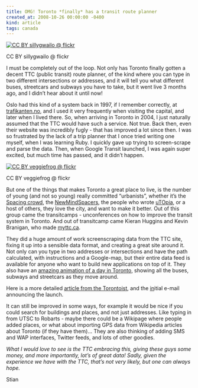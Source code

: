 ```yaml
---
title: OMG! Toronto *finally* has a transit route planner
created_at: 2008-10-26 00:00:00 -0400
kind: article
tags: canada
---
```


[![CC BY sillygwailo @
flickr](http://farm1.static.flickr.com/60/175569973_274ee8d493_m.jpg)](http://flickr.com/photos/sillygwailo/175569973/)

CC BY sillygwailo @ flickr

I must be completely out of the loop. Not only has Toronto finally
gotten a decent TTC (public transit) route planner, of the kind where
you can type in two different intersections or addresses, and it will
tell you what different buses, streetcars and subways you have to take,
but it went live 3 months ago, and I didn’t hear about it until now!

Oslo had this kind of a system back in 1997, if I remember correctly, at
[trafikanten.no](http://trafikanten.no), and I used it very frequently
when visiting the capital, and later when I lived there. So, when
arriving in Toronto in 2004, I just naturally assumed that the TTC would
have such a service. Not true. Back then, even their website was
incredibly fugly - that has improved a lot since then. I was so
frustrated by the lack of a trip planner that I once tried writing one
myself, when I was learning Ruby. I quickly gave up trying to
screen-scrape and parse the data. Then, when Google Transit launched, I
was again super excited, but much time has passed, and it didn’t happen.

[![CC BY veggiefrog @
flickr](http://farm3.static.flickr.com/2156/2276594781_bf9d7f9e41_m.jpg)](http://flickr.com/photos/veggiefrog/2276594781/)

CC BY veggiefrog @ flickr

But one of the things that makes Toronto a great place to live, is the
number of young (and not so young) really committed “urbanists”, whether
it’s the [Spacing crowd](http://www.spacing.ca/), the
[NewMindSpacers](http://www.newmindspace.com/), the people who wrote
[uTOpia](http://www.chbooks.com/catalogue/index.php?ISBN=1552451569), or
a host of others, they love the city, and want to make it better. Out of
this group came the transitcamps - unconferences on how to improve the
transit system in Toronto. And out of transitcamp came Kieran Huggins
and Kevin Branigan, who made
[myttc.ca](http://myttc.ca/travel/from/university_of_toronto_at_scarborough/to/st_george).

They did a huge amount of work screenscraping data from the TTC site,
fixing it up into a sensible data format, and creating a great site
around it. Not only can you type in two addresses or intersections and
have the path calculated, with instructions and a Google-map, but their
entire data feed is available for anyone who want to build new
applications on top of it. They also have an [amazing animation of a day
in Toronto](http://www.vimeo.com/1865789), showing all the buses,
subways and streetcars as they move around.

Here is a more detailed [article from the
Torontoist](http://torontoist.com/2008/07/ttcca_meet_myttcca.php), and
the
[](http://groups.google.com/group/transit-developers/browse_thread/thread/1987b74de41a2719?pli=1)[in](http://groups.google.com/group/transit-developers/browse_thread/thread/1987b74de41a2719?pli=1)itial
e-mail announcing the launch.

It can still be improved in some ways, for example it would be nice if
you could search for buildings and places, and not just addresses. Like
typing in from UTSC to Robarts - maybe there could be a Wikipage where
people added places, or what about importing GPS data from Wikipedia
articles about Toronto (if they have them)… They are also thinking of
adding SMS and WAP interfaces, Twitter feeds, and lots of other goodies.

*What I would love to see is the TTC embracing this, giving these guys
some money, and more importantly, lot’s of great data! Sadly, given the
experience we have with the TTC, that’s not very likely, but one can
always hope.*

Stian
